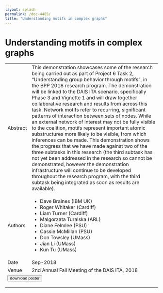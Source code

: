 ```yaml
---
layout: splash
permalink: /doc-4485/
title: "Understanding motifs in complex graphs"
---
```


# Understanding motifs in complex graphs

<table>
    <tbody>
    <tr>
        <td>Abstract</td>
        <td>This demonstration showcases some of the research being carried out as part of Project 6 Task 2, “Understanding group behavior through motifs”, in the BPP 2018 research program. The demonstration will be linked to the DAIS ITA scenario, specifically Phase 3 and Vignette 1 and will draw together collaborative research and results from across this task. Network motifs refer to recurring, significant patterns of interaction between sets of nodes. While an external network of interest may not be fully visible to the coalition, motifs represent important atomic substructures more likely to be visible, from which inferences can be made. This demonstration shows the progress that we have made against two of the three subtasks in this research (the third subtask has not yet been addressed in the research so cannot be demonstrated, however the demonstration infrastructure will continue to be developed throughout the research program, with the third subtask being integrated as soon as results are available).</td>
    </tr>
    <tr>
        <td>Authors</td>
        <td>
            <ul>
                <li>Dave Braines (IBM UK)</li>
                <li>Roger Whitaker (Cardiff)</li>
                <li>Liam Turner (Cardiff)</li>
                <li>Malgorzata Turalska (ARL)</li>
                <li>Diane Felmlee (PSU)</li>
                <li>Cassie McMillan (PSU)</li>
                <li>Don Towsley (UMass)</li>
                <li>Jian Li (UMass)</li>
                <li>Kun Tu (UMass)</li>
            </ul>
        </td>
    </tr>
    <tr>
        <td>Date</td>
        <td>Sep-2018</td>
    </tr>
    <tr>
        <td>Venue</td>
        <td>2nd Annual Fall Meeting of the DAIS ITA, 2018</td>
    </tr>
        <tr>
            <td colspan="2">
                <form method="get" action="https://dais-ita.org/sites/default/files/2439_poster.pdf">
                    <button type="submit">download poster</button>
                </form>
            </td>
        </tr>
    </tbody>
</table>
